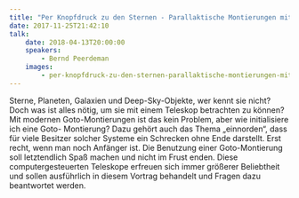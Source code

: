 ```yaml
---
title: "Per Knopfdruck zu den Sternen - Parallaktische Montierungen mit Goto"
date: 2017-11-25T21:42:10
talk:
    date: 2018-04-13T20:00:00
    speakers:
        - Bernd Peerdeman
    images:
        - per-knopfdruck-zu-den-sternen-parallaktische-montierungen-mit-goto-title.jpg
---
```

Sterne, Planeten, Galaxien und Deep-Sky-Objekte, wer kennt sie nicht? Doch was ist alles nötig, um sie mit einem Teleskop betrachten zu können? Mit modernen Goto-Montierungen ist das kein Problem, aber wie initialisiere ich eine Goto- Montierung? Dazu gehört auch das Thema „einnorden“, dass für viele Besitzer solcher Systeme ein Schrecken ohne Ende darstellt. Erst recht, wenn man noch Anfänger ist. Die Benutzung einer Goto-Montierung soll letztendlich Spaß machen und nicht im Frust enden. Diese computergesteuerten Teleskope erfreuen sich immer größerer Beliebtheit und sollen ausführlich in diesem Vortrag behandelt und Fragen dazu beantwortet werden.

